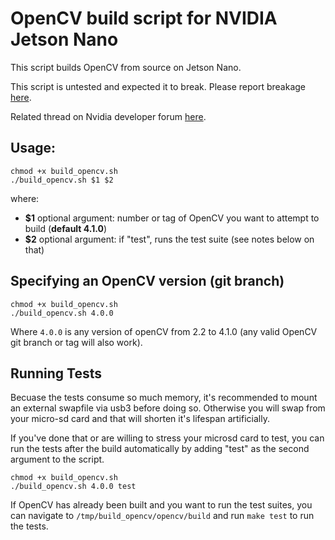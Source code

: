 # OpenCV build script for NVIDIA Jetson Nano

This script builds OpenCV from source on Jetson Nano.

This script is untested and expected it to break. Please report breakage 
[here](https://github.com/mdegans/nano_build_opencv/issues).

Related thread on Nvidia developer forum 
[here](https://devtalk.nvidia.com/default/topic/1051133/jetson-nano/opencv-build-script/).

## Usage:
```shell
chmod +x build_opencv.sh
./build_opencv.sh $1 $2
```

where:
- __$1__ optional argument: number or tag of OpenCV you want to attempt to build
  (__default 4.1.0__)
- __$2__ optional argument: if "test", runs the test suite (see notes below on that)

## Specifying an OpenCV version (git branch)
```shell
chmod +x build_opencv.sh
./build_opencv.sh 4.0.0
```

Where `4.0.0` is any version of openCV from 2.2 to 4.1.0
(any valid OpenCV git branch or tag will also work).

## Running Tests
Becuase the tests consume so much memory, it's recommended to mount an external 
swapfile via usb3 before doing so. Otherwise you will swap from your micro-sd 
card and that will shorten it's lifespan artificially.

If you've done that or are willing to stress your microsd card to test, you can
run the tests after the build automatically by adding "test" as the second 
argument to the script.

```shell
chmod +x build_opencv.sh
./build_opencv.sh 4.0.0 test
```

If OpenCV has already been built and you want to run the test suites, you can 
navigate to `/tmp/build_opencv/opencv/build` and run `make test` to run the
tests.